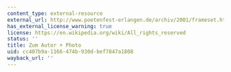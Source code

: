 ```yaml
---
content_type: external-resource
external_url: http://www.poetenfest-erlangen.de/archiv/2001/frameset.htm
has_external_license_warning: true
license: https://en.wikipedia.org/wiki/All_rights_reserved
status: ''
title: Zum Autor + Photo
uid: cc407b9a-1166-474b-930d-bef7847a1808
wayback_url: ''
---
```

